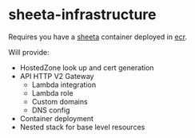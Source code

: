 # sheeta-infrastructure

Requires you have a [sheeta](https://github.com/iancullinane/sheeta) container deployed in [ecr](https://aws.amazon.com/ecr/).


Will provide:

* HostedZone look up and cert generation
* API HTTP V2 Gateway
  * Lambda integration
  * Lambda role
  * Custom domains 
  * DNS config
* Container deployment
* Nested stack for base level resources
